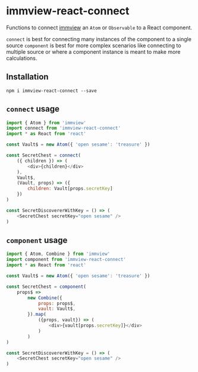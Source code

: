 # immview-react-connect

Functions to connect [immview](https://github.com/arturkulig/immview) an `Atom` or `Observable` to a React component.

`connect` is best for connecting many instances of the component to a single source
`component` is best for more complex scenarios like connecting to multiple source or where a component instance is meant to make more calculations.

## Installation

```
npm i immview-react-connect --save
```

## `connect` usage

```javascript
import { Atom } from 'immview'
import connect from 'immview-react-connect'
import * as React from 'react'

const Vault$ = new Atom({ 'open sesame': 'treasure' })

const SecretChest = connect(
    ({ children }) => (
        <div>{children}</div>
    ),
    Vault$,
    (Vault, props) => ({
        children: Vault[props.secretKey]
    })
)

const SecretDiscovererWithKey = () => (
    <SecretChest secretKey="open sesame" />
)
```

## `component` usage

```javascript
import { Atom, Combine } from 'immview'
import component from 'immview-react-connect'
import * as React from 'react'

const Vault$ = new Atom({ 'open sesame': 'treasure' })

const SecretChest = component(
    props$ =>
        new Combine({
            props: props$,
            vault: Vault$,
        }).map(
            ({props, vault}) => (
                <div>{vault[props.secretKey]}</div>
            )
        )
)

const SecretDiscovererWithKey = () => (
    <SecretChest secretKey="open sesame" />
)
```
